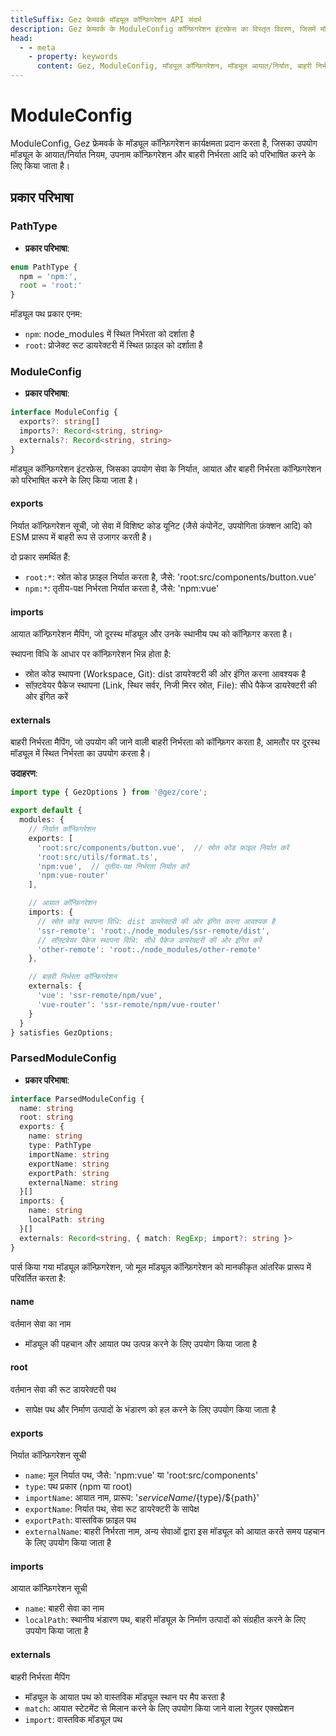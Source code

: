 ```yaml
---
titleSuffix: Gez फ्रेमवर्क मॉड्यूल कॉन्फ़िगरेशन API संदर्भ
description: Gez फ्रेमवर्क के ModuleConfig कॉन्फ़िगरेशन इंटरफ़ेस का विस्तृत विवरण, जिसमें मॉड्यूल आयात/निर्यात नियम, उपनाम कॉन्फ़िगरेशन और बाहरी निर्भरता प्रबंधन शामिल है, जो डेवलपर्स को फ्रेमवर्क के मॉड्यूलर सिस्टम को गहराई से समझने में मदद करता है।
head:
  - - meta
    - property: keywords
      content: Gez, ModuleConfig, मॉड्यूल कॉन्फ़िगरेशन, मॉड्यूल आयात/निर्यात, बाहरी निर्भरता, उपनाम कॉन्फ़िगरेशन, निर्भरता प्रबंधन, वेब एप्लिकेशन फ्रेमवर्क
---
```


# ModuleConfig

ModuleConfig, Gez फ्रेमवर्क के मॉड्यूल कॉन्फ़िगरेशन कार्यक्षमता प्रदान करता है, जिसका उपयोग मॉड्यूल के आयात/निर्यात नियम, उपनाम कॉन्फ़िगरेशन और बाहरी निर्भरता आदि को परिभाषित करने के लिए किया जाता है।

## प्रकार परिभाषा

### PathType

- **प्रकार परिभाषा**:
```ts
enum PathType {
  npm = 'npm:', 
  root = 'root:'
}
```

मॉड्यूल पथ प्रकार एनम:
- `npm`: node_modules में स्थित निर्भरता को दर्शाता है
- `root`: प्रोजेक्ट रूट डायरेक्टरी में स्थित फ़ाइल को दर्शाता है

### ModuleConfig

- **प्रकार परिभाषा**:
```ts
interface ModuleConfig {
  exports?: string[]
  imports?: Record<string, string>
  externals?: Record<string, string>
}
```

मॉड्यूल कॉन्फ़िगरेशन इंटरफ़ेस, जिसका उपयोग सेवा के निर्यात, आयात और बाहरी निर्भरता कॉन्फ़िगरेशन को परिभाषित करने के लिए किया जाता है।

#### exports

निर्यात कॉन्फ़िगरेशन सूची, जो सेवा में विशिष्ट कोड यूनिट (जैसे कंपोनेंट, उपयोगिता फ़ंक्शन आदि) को ESM प्रारूप में बाहरी रूप से उजागर करती है।

दो प्रकार समर्थित हैं:
- `root:*`: स्रोत कोड फ़ाइल निर्यात करता है, जैसे: 'root:src/components/button.vue'
- `npm:*`: तृतीय-पक्ष निर्भरता निर्यात करता है, जैसे: 'npm:vue'

#### imports

आयात कॉन्फ़िगरेशन मैपिंग, जो दूरस्थ मॉड्यूल और उनके स्थानीय पथ को कॉन्फ़िगर करता है।

स्थापना विधि के आधार पर कॉन्फ़िगरेशन भिन्न होता है:
- स्रोत कोड स्थापना (Workspace, Git): dist डायरेक्टरी की ओर इंगित करना आवश्यक है
- सॉफ़्टवेयर पैकेज स्थापना (Link, स्थिर सर्वर, निजी मिरर स्रोत, File): सीधे पैकेज डायरेक्टरी की ओर इंगित करें

#### externals

बाहरी निर्भरता मैपिंग, जो उपयोग की जाने वाली बाहरी निर्भरता को कॉन्फ़िगर करता है, आमतौर पर दूरस्थ मॉड्यूल में स्थित निर्भरता का उपयोग करता है।

**उदाहरण**:
```ts title="entry.node.ts"
import type { GezOptions } from '@gez/core';

export default {
  modules: {
    // निर्यात कॉन्फ़िगरेशन
    exports: [
      'root:src/components/button.vue',  // स्रोत कोड फ़ाइल निर्यात करें
      'root:src/utils/format.ts',
      'npm:vue',  // तृतीय-पक्ष निर्भरता निर्यात करें
      'npm:vue-router'
    ],

    // आयात कॉन्फ़िगरेशन
    imports: {
      // स्रोत कोड स्थापना विधि: dist डायरेक्टरी की ओर इंगित करना आवश्यक है
      'ssr-remote': 'root:./node_modules/ssr-remote/dist',
      // सॉफ़्टवेयर पैकेज स्थापना विधि: सीधे पैकेज डायरेक्टरी की ओर इंगित करें
      'other-remote': 'root:./node_modules/other-remote'
    },

    // बाहरी निर्भरता कॉन्फ़िगरेशन
    externals: {
      'vue': 'ssr-remote/npm/vue',
      'vue-router': 'ssr-remote/npm/vue-router'
    }
  }
} satisfies GezOptions;
```

### ParsedModuleConfig

- **प्रकार परिभाषा**:
```ts
interface ParsedModuleConfig {
  name: string
  root: string
  exports: {
    name: string
    type: PathType
    importName: string
    exportName: string
    exportPath: string
    externalName: string
  }[]
  imports: {
    name: string
    localPath: string
  }[]
  externals: Record<string, { match: RegExp; import?: string }>
}
```

पार्स किया गया मॉड्यूल कॉन्फ़िगरेशन, जो मूल मॉड्यूल कॉन्फ़िगरेशन को मानकीकृत आंतरिक प्रारूप में परिवर्तित करता है:

#### name
वर्तमान सेवा का नाम
- मॉड्यूल की पहचान और आयात पथ उत्पन्न करने के लिए उपयोग किया जाता है

#### root
वर्तमान सेवा की रूट डायरेक्टरी पथ
- सापेक्ष पथ और निर्माण उत्पादों के भंडारण को हल करने के लिए उपयोग किया जाता है

#### exports
निर्यात कॉन्फ़िगरेशन सूची
- `name`: मूल निर्यात पथ, जैसे: 'npm:vue' या 'root:src/components'
- `type`: पथ प्रकार (npm या root)
- `importName`: आयात नाम, प्रारूप: '${serviceName}/${type}/${path}'
- `exportName`: निर्यात पथ, सेवा रूट डायरेक्टरी के सापेक्ष
- `exportPath`: वास्तविक फ़ाइल पथ
- `externalName`: बाहरी निर्भरता नाम, अन्य सेवाओं द्वारा इस मॉड्यूल को आयात करते समय पहचान के लिए उपयोग किया जाता है

#### imports
आयात कॉन्फ़िगरेशन सूची
- `name`: बाहरी सेवा का नाम
- `localPath`: स्थानीय भंडारण पथ, बाहरी मॉड्यूल के निर्माण उत्पादों को संग्रहीत करने के लिए उपयोग किया जाता है

#### externals
बाहरी निर्भरता मैपिंग
- मॉड्यूल के आयात पथ को वास्तविक मॉड्यूल स्थान पर मैप करता है
- `match`: आयात स्टेटमेंट से मिलान करने के लिए उपयोग किया जाने वाला रेगुलर एक्सप्रेशन
- `import`: वास्तविक मॉड्यूल पथ